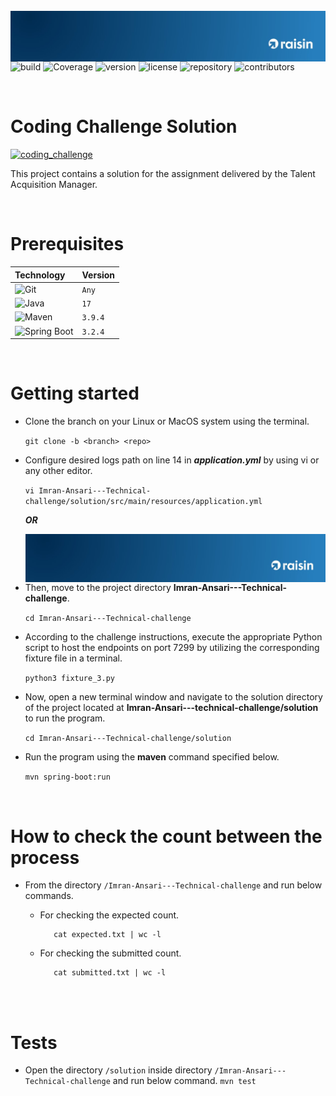 <br />
<div>
  <a href="https://github.com/othneildrew/Best-README-Template">
    <img  style="float: right;"  src="src/main/resources/join_raisin_linkedIn.jpeg" alt="Logo" top="0" left="0">
  </a>
</div>

<!-------------------------------------------------------BADGES----------------------------------------------------------->

<br/>

![build][build]
![Coverage][coverage]
![version][version]
![license][license]
![repository][repository]
![contributors][contributors]


<br/>
<!------------------------------------------------------PROJECT----------------------------------------------------------->

# Coding Challenge Solution

[![coding_challenge](https://img.shields.io/badge/Coding_Challenge-013220)](https://github.com/raisin-recruiting/Imran-Ansari---Technical-challenge/blob/master/README.md)

This project contains a solution for the assignment delivered by the Talent Acquisition Manager.

<br/>
<!---------------------------------------------------PREREQUISITES-------------------------------------------------------->

# Prerequisites

| Technology                               | Version |
| :---                                     | :---    |
| ![Git][git]                              | `Any`   |
| ![Java][java]                            |   `17`  |
| ![Maven][apache-maven]                   | `3.9.4` |
| ![Spring Boot][spring-boot]              | `3.2.4` |


<br/>
<!--------------------------------------------------GETTING STARTED------------------------------------------------------->

# Getting started

- Clone the branch on your Linux or MacOS system using the terminal.
  
     ``` git clone -b <branch> <repo> ```
- Configure desired logs path on line 14 in **_application.yml_** by using vi or any other editor.

     ``` vi Imran-Ansari---Technical-challenge/solution/src/main/resources/application.yml ```

     **_OR_**
     <br />
     <div>
      <a href="https://github.com/othneildrew/Best-README-Template">
      <img  style="float: right;"  src="src/main/resources/join_raisin_linkedIn.jpeg" alt="Logo" top="0" left="0">
      </a>
      </div>
  
- Then, move to the project directory **Imran-Ansari---Technical-challenge**.

     ``` cd Imran-Ansari---Technical-challenge ```

- According to the challenge instructions, execute the appropriate Python script to host the endpoints on port 7299 by utilizing the corresponding fixture file in a terminal.

     ``` python3 fixture_3.py ```

- Now, open a new terminal window and navigate to the solution directory of the project located at **Imran-Ansari---technical-challenge/solution** to run the program.

     ``` cd Imran-Ansari---Technical-challenge/solution ```

- Run the program using the **maven** command specified below.

     ``` mvn spring-boot:run ```

<br/>

<!--------------------------------------------------CHECK THE COUNT------------------------------------------------------->

# How to check the count between the process

* From the directory ``` /Imran-Ansari---Technical-challenge ``` and run below commands.
    - For checking the expected count.

        ```
           cat expected.txt | wc -l
        ```
    - For checking the submitted count.

        ```
           cat submitted.txt | wc -l
        ```
<br/>

<!-------------------------------------------------------TESTS------------------------------------------------------------>

<br/>

# Tests

- Open the directory ``` /solution ``` inside directory ``` /Imran-Ansari---Technical-challenge ``` and run below command.
``` mvn test ```

<br/>

<!------------------------------------------------------------------------------------------------------------------------>


<!-----------------------------------------------------BADGES URL--------------------------------------------------------->

[build]:  https://img.shields.io/badge/build-passing-blue
[coverage]: https://img.shields.io/badge/coverage-100-bright_green
[version]: https://img.shields.io/badge/version-1.0-navy
[license]: https://img.shields.io/badge/license-MIT-beige
[repository]: https://img.shields.io/badge/repository-private-brown
[contributors]: https://img.shields.io/badge/contributors-1-chocolate

[developers]: https://github.com/imran-dev100/employee-management-tool/graphs/contributors
[spring-boot]: https://img.shields.io/badge/Spring_Boot-F2F4F9?style=for-the-badge&logo=spring-boot
[apache-maven]: https://img.shields.io/badge/apache_maven-C71A36?style=for-the-badge&logo=apachemaven&logoColor=white
[git]: https://img.shields.io/badge/GIT-E44C30?style=for-the-badge&logo=git&logoColor=white
[java]: https://img.shields.io/badge/java-%23ED8B00.svg?style=for-the-badge&logo=openjdk&logoColor=white

<br/>
<!------------------------------------------------------------------------------------------------------------------------>

